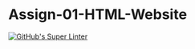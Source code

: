 # Assign-01-HTML-Website
[![GitHub's Super Linter](https://github.com/ICS20-Programming-SirineC/Assign-01-HTML-Website-/workflows/GitHub's%20Super%20Linter/badge.svg)](https://github.com/ICS20-Programming-SirineC/Assign-01-HTML-Website-/actions)